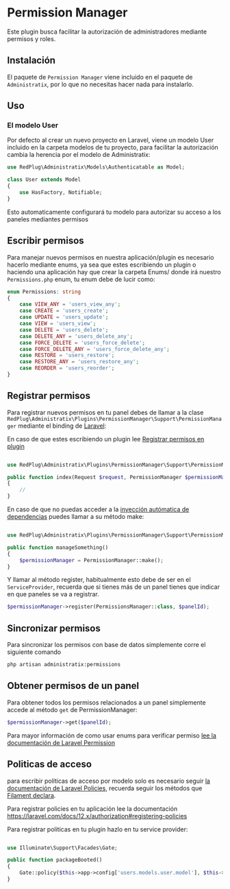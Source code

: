 # Permission Manager

Este plugin busca facilitar la autorización de administradores mediante permisos y roles.

## Instalación

El paquete de `Permission Manager` viene incluido en el paquete de `Administratix`, por lo que no necesitas hacer nada para instalarlo.

## Uso

### El modelo User

Por defecto al crear un nuevo proyecto en Laravel, viene un modelo User incluido en la carpeta modelos de tu proyecto, para facilitar la autorización cambia la herencia por el modelo de Administratix:


```php
use RedPlug\Administratix\Models\Authenticatable as Model;

class User extends Model
{
    use HasFactory, Notifiable;
}
```

Esto automaticamente configurará tu modelo para autorizar su acceso a los paneles mediantes permisos

## Escribir permisos

Para manejar nuevos permisos en nuestra aplicación/plugin es necesario hacerlo mediante enums, ya sea que estes escribiendo un plugin o haciendo una aplicación hay que crear la carpeta Enums/ donde irá nuestro `Permissions.php` enum, tu enum debe de lucir como:


```php
enum Permissions: string
{
    case VIEW_ANY = 'users_view_any';
    case CREATE = 'users_create';
    case UPDATE = 'users_update';
    case VIEW = 'users_view';
    case DELETE = 'users_delete';
    case DELETE_ANY = 'users_delete_any';
    case FORCE_DELETE = 'users_force_delete';
    case FORCE_DELETE_ANY = 'users_force_delete_any';
    case RESTORE = 'users_restore';
    case RESTORE_ANY = 'users_restore_any';
    case REORDER = 'users_reorder';
}
```


## Registrar permisos

Para registrar nuevos permisos en tu panel debes de llamar a la clase `RedPlug\Administratix\Plugins\PermissionManager\Support\PermissionManager` mediante el binding de [Laravel](https://laravel.com/docs/12.x/container#automatic-injection):

En caso de que estes escribiendo un plugin lee [Registrar permisos en plugin](/como-desarrollar/paquetes/como-crear-un-permission#como-crear-un-permissions)


```php

use RedPlug\Administratix\Plugins\PermissionManager\Support\PermissionManager;

public function index(Request $request, PermissionManager $permissionManager)
{
    //
}

```

En caso de que no puedas acceder a la [inyección autómatica de dependencias](https://laravel.com/docs/11.x/container#automatic-injection) puedes llamar a su método make:


```php

use RedPlug\Administratix\Plugins\PermissionManager\Support\PermissionManager;

public function manageSomething()
{
    $permissionManager = PermissionManager::make();
}
```


Y llamar al método register, habitualmente esto debe de ser en el `ServiceProvider`, recuerda que si tienes más de un panel tienes que indicar en que paneles se va a registrar.


```php
$permissionManager->register(PermissionsManager::class, $panelId);
```


## Sincronizar permisos
Para sincronizar los permisos con base de datos simplemente corre el siguiente comando

```bash
php artisan administratix:permissions
```


## Obtener permisos de un panel

Para obtener todos los permisos relacionados a un panel simplemente accede al método `get` de PermissionManager:

```php
$permissionManager->get($panelId);
```

Para mayor información de como usar enums para verificar permiso [lee la documentación de Laravel Permission](https://spatie.be/docs/laravel-permission/v6/basic-usage/enums)

## Politicas de acceso

para escribir políticas de acceso por modelo solo es necesario seguir [la documentación de Laravel Policies](https://laravel.com/docs/11.x/authorization#creating-policies), recuerda seguir los métodos que [Filament declara](https://filamentphp.com/docs/3.x/panels/resources/getting-started#authorization).  


Para registrar policies en tu aplicación lee la documentación https://laravel.com/docs/12.x/authorization#registering-policies  

Para registrar politicas en tu plugin hazlo en tu service provider:


```php

use Illuminate\Support\Facades\Gate;

public function packageBooted()
{
    Gate::policy($this->app->config['users.models.user.model'], $this->app->config['users.models.user.policy']);
}
```
